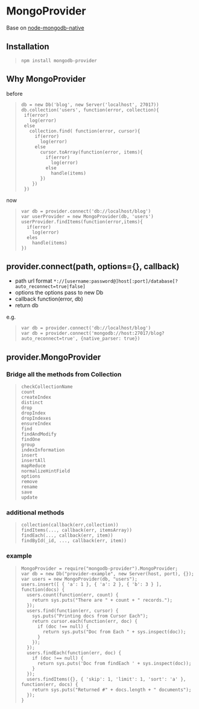 # MongoProvider

Base on [node-mongodb-native](https://github.com/christkv/node-mongodb-native)

## Installation

>     npm install mongodb-provider

## Why MongoProvider

before
>     db = new Db('blog', new Server('localhost', 27017))
>     db.collection('users', function(error, collection){
>      if(error)
>        log(error)
>      else
>        collection.find( function(error, cursor){
>          if(error)
>            log(error)
>          else
>            cursor.toArray(function(error, items){
>              if(error)
>                log(error)
>              else
>                handle(items)
>            })
>         })
>      })
now
>     var db = provider.connect('db://localhost/blog')
>     var userProvider = new MongoProvider(db, 'users')
>     userProvider.findItems(function(error,items){
>       if(error)
>         log(error)
>       eles
>         handle(items)
>     })

## provider.connect(path, options={}, callback)
 * path url format  `*://[username:password@]host[:port]/database[?auto_reconnect=true|false]`
 * options the options pass to new Db
 * callback function(error, db)
 * return db

 e.g.

>     var db = provider.connect('db://localhost/blog')
>     var db = provider.connect('mongodb://host:27017/blog?auto_reconnect=true', {native_parser: true})

## provider.MongoProvider

### Bridge all the methods from Collection

>     checkCollectionName
>     count
>     createIndex
>     distinct
>     drop
>     dropIndex
>     dropIndexes
>     ensureIndex
>     find
>     findAndModify
>     findOne
>     group
>     indexInformation
>     insert
>     insertAll
>     mapReduce
>     normalizeHintField
>     options
>     remove
>     rename
>     save
>     update

### additional methods

>     collection(callback(err,collection))
>     findItems(..., callback(err, itemsArray))
>     findEach(..., callback(err, item))
>     findById(_id, ..., callback(err, item))

### example

>     MongoProvider = require("mongodb-provider").MongoProvider;
>     var db = new Db("provider-example", new Server(host, port), {});
>     var users = new MongoProvider(db, "users");
>     users.insert([ { 'a': 1 }, { 'a': 2 }, { 'b': 3 } ], function(docs) {
>       users.count(function(err, count) {
>         return sys.puts("There are " + count + " records.");
>       });
>       users.find(function(err, cursor) {
>         sys.puts("Printing docs from Cursor Each");
>         return cursor.each(function(err, doc) {
>           if (doc !== null) {
>             return sys.puts("Doc from Each " + sys.inspect(doc));
>           }
>         });
>       });
>       users.findEach(function(err, doc) {
>         if (doc !== null) {
>           return sys.puts('Doc from findEach ' + sys.inspect(doc));
>         }
>       });
>       users.findItems({}, { 'skip': 1, 'limit': 1, 'sort': 'a' }, function(err, docs) {
>         return sys.puts("Returned #" + docs.length + " documents");
>       });
>     }
